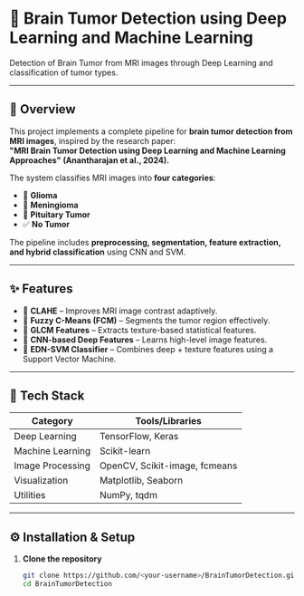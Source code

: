 # 🧠 Brain Tumor Detection using Deep Learning and Machine Learning

Detection of Brain Tumor from MRI images through Deep Learning and classification of tumor types.

---

## 📘 Overview

This project implements a complete pipeline for **brain tumor detection from MRI images**, inspired by the research paper:  
**"MRI Brain Tumor Detection using Deep Learning and Machine Learning Approaches" (Anantharajan et al., 2024).**

The system classifies MRI images into **four categories**:
- 🧩 **Glioma**
- 🧠 **Meningioma**
- 🧍 **Pituitary Tumor**
- ✅ **No Tumor**

The pipeline includes **preprocessing, segmentation, feature extraction, and hybrid classification** using CNN and SVM.

---

## ✨ Features

- 🔹 **CLAHE** – Improves MRI image contrast adaptively.  
- 🔹 **Fuzzy C-Means (FCM)** – Segments the tumor region effectively.  
- 🔹 **GLCM Features** – Extracts texture-based statistical features.  
- 🔹 **CNN-based Deep Features** – Learns high-level image features.  
- 🔹 **EDN-SVM Classifier** – Combines deep + texture features using a Support Vector Machine.

---

## 🧰 Tech Stack

| Category | Tools/Libraries |
|-----------|----------------|
| Deep Learning | TensorFlow, Keras |
| Machine Learning | Scikit-learn |
| Image Processing | OpenCV, Scikit-image, fcmeans |
| Visualization | Matplotlib, Seaborn |
| Utilities | NumPy, tqdm |

---

## ⚙️ Installation & Setup

1. **Clone the repository**
   ```bash
   git clone https://github.com/<your-username>/BrainTumorDetection.git
   cd BrainTumorDetection


